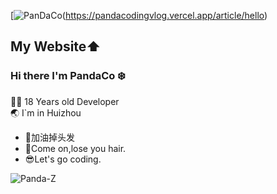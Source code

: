 [![PanDaCo]([https://github.com/user-attachments/assets/26151098-d164-4a3f-8646-88440accaaf5])(https://pandacodingvlog.vercel.app/article/hello)
## My Website⬆️
### Hi there I'm PandaCo :snowflake:

 👨‍💻 18 Years old Developer                            
 :earth_asia: I`m in Huizhou
- 🤯加油掉头发
- 🫠Come on,lose you hair.
- 😎Let's go coding.
<img align='left' src="https://github-readme-stats.vercel.app/api?username=Panda-Z&show_icons=true&theme=gotham" alt="Panda-Z" />
